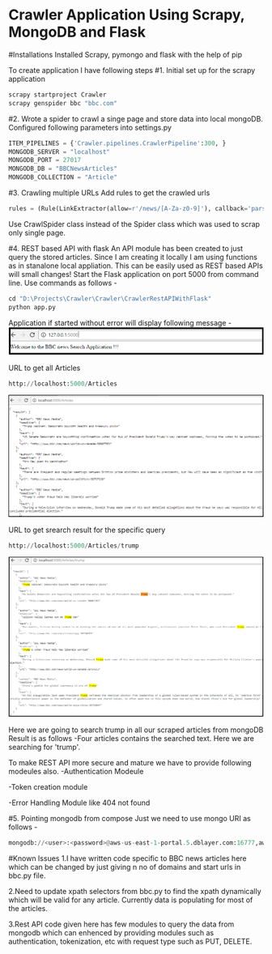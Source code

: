 # Crawler Application Using Scrapy, MongoDB and Flask

#Installations
Installed Scrapy, pymongo and flask with the help of pip

To create application I have following steps
#1. Initial set up for the scrapy application

```python
scrapy startproject Crawler
scrapy genspider bbc "bbc.com"
```

#2. Wrote a spider to crawl a singe page and store data into local mongoDB. 
Configured following parameters into settings.py

```python
ITEM_PIPELINES = {'Crawler.pipelines.CrawlerPipeline':300, }
MONGODB_SERVER = "localhost"
MONGODB_PORT = 27017
MONGODB_DB = "BBCNewsArticles"
MONGODB_COLLECTION = "Article"
```
#3. Crawling multiple URLs
Add rules to get the crawled urls
```python
rules = (Rule(LinkExtractor(allow=r'/news/[A-Za-z0-9]'), callback='parse_item', follow=True),)
```

Use CrawlSpider class instead of the Spider class which was used to scrap only single page.

#4. REST based API with flask
An API module has been created to just query the stored articles. Since I am creating it locally I am using functions as in stanalone local appliation. This can be easily used as REST based APIs will small changes!
Start the Flask application on port 5000 from command line. Use commands as follows - 
```python
cd "D:\Projects\Crawler\Crawler\CrawlerRestAPIWithFlask"
python app.py
```
Application if started without error will display following message -
![Home](https://github.com/dattatrayshinde/Crawler/blob/master/Screenshots/home.png)

URL to get all Articles
```python
http://localhost:5000/Articles
```
![All Articles](https://github.com/dattatrayshinde/Crawler/blob/master/Screenshots/GET%20ALL%20ARTICLES.png)

URL to get srearch result for the specific query
```python
http://localhost:5000/Articles/trump
```

![Search Result for 'trump'](https://github.com/dattatrayshinde/Crawler/blob/master/Screenshots/Trump%20Search.png)

Here we are going to search trump in all our scraped articles from mongoDB
Result is as follows -Four articles contains the searched text. Here we are searching for 'trump'.

To make REST API more secure and mature we have to provide following modeules also.
-Authentication Modeule

-Token creation module

-Error Handling Module like 404 not found

#5. Pointing mongodb from compose
Just we need to use mongo URI as follows -
```python
mongodb://<user>:<password>@aws-us-east-1-portal.5.dblayer.com:16777,aws-us-east-1-portal.4.dblayer.com:16777/BBCNewsArticles?ssl=true
```

#Known Issues
1.I have written code specific to BBC news articles here which can be changed by just giving n no of domains and start urls 
in bbc.py file. 

2.Need to update xpath selectors from bbc.py to find the xpath dynamically which will be valid for any article.
Currently data is populating for most of the articles.

3.Rest API code given here has few modules to query the data from mongodb which can enhenced by providing modules such as authentication, tokenization, etc with request type such as PUT, DELETE.
